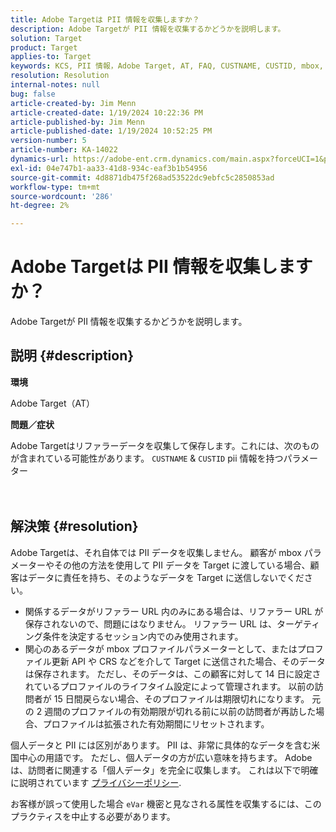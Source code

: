 ```yaml
---
title: Adobe Targetは PII 情報を収集しますか？
description: Adobe Targetが PII 情報を収集するかどうかを説明します。
solution: Target
product: Target
applies-to: Target
keywords: KCS, PII 情報，Adobe Target, AT, FAQ, CUSTNAME, CUSTID, mbox, プライバシーポリシー
resolution: Resolution
internal-notes: null
bug: false
article-created-by: Jim Menn
article-created-date: 1/19/2024 10:22:36 PM
article-published-by: Jim Menn
article-published-date: 1/19/2024 10:52:25 PM
version-number: 5
article-number: KA-14022
dynamics-url: https://adobe-ent.crm.dynamics.com/main.aspx?forceUCI=1&pagetype=entityrecord&etn=knowledgearticle&id=12532c3d-19b7-ee11-a569-6045bd006268
exl-id: 04e747b1-aa33-41d8-934c-eaf3b1b54956
source-git-commit: 4d8871db475f268ad53522dc9ebfc5c2850853ad
workflow-type: tm+mt
source-wordcount: '286'
ht-degree: 2%

---
```


# Adobe Targetは PII 情報を収集しますか？


Adobe Targetが PII 情報を収集するかどうかを説明します。

## 説明 {#description}


<b>環境</b>

Adobe Target（AT）



<b>問題／症状</b>

Adobe Targetはリファラーデータを収集して保存します。これには、次のものが含まれている可能性があります。 `CUSTNAME` &amp; `CUSTID` pii 情報を持つパラメーター
<br><br> <br>

## 解決策 {#resolution}




Adobe Targetは、それ自体では PII データを収集しません。 顧客が mbox パラメーターやその他の方法を使用して PII データを Target に渡している場合、顧客はデータに責任を持ち、そのようなデータを Target に送信しないでください。



- 関係するデータがリファラー URL 内のみにある場合は、リファラー URL が保存されないので、問題にはなりません。 リファラー URL は、ターゲティング条件を決定するセッション内でのみ使用されます。
- 関心のあるデータが mbox プロファイルパラメーターとして、またはプロファイル更新 API や CRS などを介して Target に送信された場合、そのデータは保存されます。 ただし、そのデータは、この顧客に対して 14 日に設定されているプロファイルのライフタイム設定によって管理されます。 以前の訪問者が 15 日間戻らない場合、そのプロファイルは期限切れになります。 元の 2 週間のプロファイルの有効期限が切れる前に以前の訪問者が再訪した場合、プロファイルは拡張された有効期間にリセットされます。


個人データと PII には区別があります。 PII は、非常に具体的なデータを含む米国中心の用語です。 ただし、個人データの方が広い意味を持ちます。 Adobeは、訪問者に関連する「個人データ」を完全に収集します。 これは以下で明確に説明されています [プライバシーポリシー](https://www.adobe.com/jp/privacy/experience-cloud.html).



お客様が誤って使用した場合 `eVar` 機密と見なされる属性を収集するには、このプラクティスを中止する必要があります。
